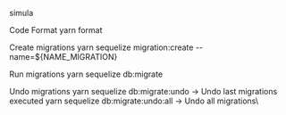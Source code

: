 simula


Code Format
yarn format


Create migrations
yarn sequelize migration:create --name=${NAME_MIGRATION}

Run migrations
yarn sequelize db:migrate

Undo migrations
yarn sequelize db:migrate:undo -> Undo last migrations executed
yarn sequelize db:migrate:undo:all -> Undo all migrations\
